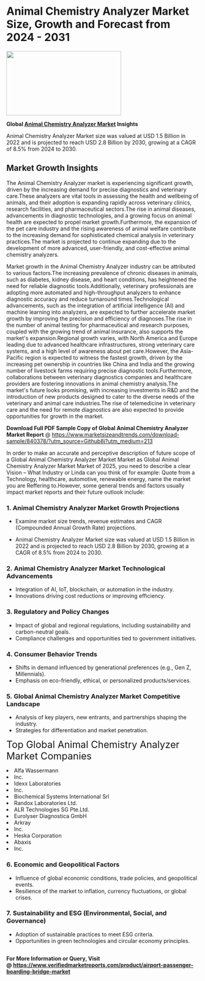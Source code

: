 <H1>Animal Chemistry Analyzer Market Size, Growth and Forecast from 2024 - 2031</H1><img class="aligncenter size-medium wp-image-584254" src="https://thirdeyenews.in/wp-content/uploads/2024/09/Global-Market-Research-300x168.jpeg" alt="" width="300" height="168" /><p><strong>Global&nbsp;<a href="https://www.marketsizeandtrends.com/download-sample/840378/?utm_source=Github8j?utm_medium=213">Animal Chemistry Analyzer Market</a> Insights</strong></p><p>Animal Chemistry Analyzer Market size was valued at USD 1.5 Billion in 2022 and is projected to reach USD 2.8 Billion by 2030, growing at a CAGR of 8.5% from 2024 to 2030.</p><p><h2>Market Growth Insights</h2> <p>The Animal Chemistry Analyzer market is experiencing significant growth, driven by the increasing demand for precise diagnostics and veterinary care.These analyzers are vital tools in assessing the health and wellbeing of animals, and their adoption is expanding rapidly across veterinary clinics, research facilities, and pharmaceutical sectors.The rise in animal diseases, advancements in diagnostic technologies, and a growing focus on animal health are expected to propel market growth.Furthermore, the expansion of the pet care industry and the rising awareness of animal welfare contribute to the increasing demand for sophisticated chemical analysis in veterinary practices.The market is projected to continue expanding due to the development of more advanced, user-friendly, and cost-effective animal chemistry analyzers.</p> <p>Market growth in the Animal Chemistry Analyzer industry can be attributed to various factors.The increasing prevalence of chronic diseases in animals, such as diabetes, kidney disease, and heart conditions, has heightened the need for reliable diagnostic tools.Additionally, veterinary professionals are adopting more automated and high-throughput analyzers to enhance diagnostic accuracy and reduce turnaround times.Technological advancements, such as the integration of artificial intelligence (AI) and machine learning into analyzers, are expected to further accelerate market growth by improving the precision and efficiency of diagnoses.The rise in the number of animal testing for pharmaceutical and research purposes, coupled with the growing trend of animal insurance, also supports the market's expansion.Regional growth varies, with North America and Europe leading due to advanced healthcare infrastructures, strong veterinary care systems, and a high level of awareness about pet care.However, the Asia-Pacific region is expected to witness the fastest growth, driven by the increasing pet ownership in countries like China and India and the growing number of livestock farms requiring precise diagnostic tools.Furthermore, collaborations between veterinary diagnostics companies and healthcare providers are fostering innovations in animal chemistry analysis.The market's future looks promising, with increasing investments in R&D and the introduction of new products designed to cater to the diverse needs of the veterinary and animal care industries.The rise of telemedicine in veterinary care and the need for remote diagnostics are also expected to provide opportunities for growth in the market.<p><span class=""><strong>Download Full PDF Sample Copy of Global Animal Chemistry Analyzer Market Report</strong> @ <a href="https://www.marketsizeandtrends.com/download-sample/840378/?utm_source=Github8j?utm_medium=213" target="_blank">https://www.marketsizeandtrends.com/download-sample/840378/?utm_source=Github8j?utm_medium=213</a></span></p><p>In order to make an accurate and perceptive description of future scope of a Global&nbsp;Animal Chemistry Analyzer Market Market as Global&nbsp;Animal Chemistry Analyzer Market Market of 2025, you need to describe a clear Vision &ndash; What Industry or Linda can you think of for example: Quote from a Technology, healthcare, automotive, renewable energy, name the market you are Reffering to.However, some general trends and factors usually impact market reports and their future outlook include:</p><h3>1.&nbsp;<strong>Animal Chemistry Analyzer Market Growth Projections</strong></h3><ul><li>Examine market size trends, revenue estimates and CAGR (Compounded Annual Growth Rate) projections.</li><li><p>Animal Chemistry Analyzer Market size was valued at USD 1.5 Billion in 2022 and is projected to reach USD 2.8 Billion by 2030, growing at a CAGR of 8.5% from 2024 to 2030.</p></li></ul><h3>2.&nbsp;<strong>Animal Chemistry Analyzer Market Technological Advancements</strong></h3><ul><li>Integration of AI, IoT, blockchain, or automation in the industry.</li><li>Innovations driving cost reductions or improving efficiency.</li></ul><h3>3.&nbsp;<strong>Regulatory and Policy Changes</strong></h3><ul><li>Impact of global and regional regulations, including sustainability and carbon-neutral goals.</li><li>Compliance challenges and opportunities tied to government initiatives.</li></ul><h3>4.&nbsp;<strong>Consumer Behavior Trends</strong></h3><ul><li>Shifts in demand influenced by generational preferences (e.g., Gen Z, Millennials).</li><li>Emphasis on eco-friendly, ethical, or personalized products/services.</li></ul><h3>5.&nbsp;<strong>Global Animal Chemistry Analyzer Market Competitive Landscape</strong></h3><ul><li>Analysis of key players, new entrants, and partnerships shaping the industry.</li><li>Strategies for differentiation and market penetration.</li></ul><p data-pm-slice="1 1 []"><span style="color: inherit; font-family: inherit; font-size: 25px;">Top Global Animal Chemistry Analyzer Market Companies</span></p><div class="" data-test-id=""><p><li>Alfa Wassermann</li><li> Inc.</li><li> Idexx Laboratories</li><li> Inc.</li><li> Biochemical Systems International Srl</li><li> Randox Laboratories Ltd.</li><li> ALR Technologies SG Pte.Ltd.</li><li> Eurolyser Diagnostica GmbH</li><li> Arkray</li><li> Inc.</li><li> Heska Corporation</li><li> Abaxis</li><li> Inc.</li></p></div><h3>6.&nbsp;<strong>Economic and Geopolitical Factors</strong></h3><ul><li>Influence of global economic conditions, trade policies, and geopolitical events.</li><li>Resilience of the market to inflation, currency fluctuations, or global crises.</li></ul><h3>7.&nbsp;<strong>Sustainability and ESG (Environmental, Social, and Governance)</strong></h3><ul><li>Adoption of sustainable practices to meet ESG criteria.</li><li>Opportunities in green technologies and circular economy principles.</li></ul><h2><strong style="font-size: 14px;">For More Information or Query, Visit @&nbsp;</strong><a style="background-color: #ffffff; font-size: 14px;" href="https://www.marketsizeandtrends.com/report/animal-chemistry-analyzer-market/" target="_blank">https://www.verifiedmarketreports.com/product/airport-passenger-boarding-bridge-market</a></h2>